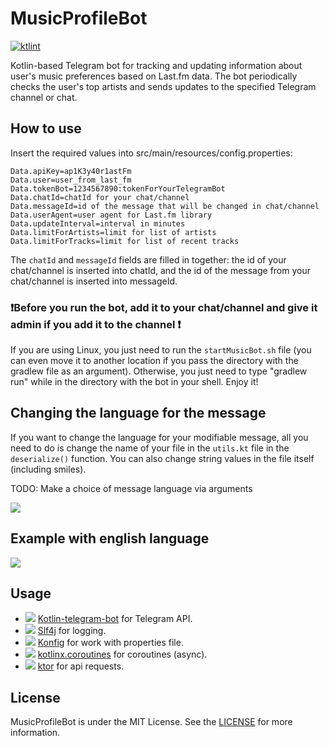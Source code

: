 # MusicProfileBot
[![ktlint](https://img.shields.io/badge/code%20style-%E2%9D%A4-FF4081.svg)](https://ktlint.github.io/)

Kotlin-based Telegram bot for tracking and updating information about user's music preferences based on Last.fm data. The bot periodically checks the user's top artists and sends updates to the specified Telegram channel or chat.

## How to use
Insert the required values into src/main/resources/config.properties:

```properties
Data.apiKey=ap1K3y40r1astFm
Data.user=user_from_last_fm
Data.tokenBot=1234567890:tokenForYourTelegramBot
Data.chatId=chatId for your chat/channel
Data.messageId=id of the message that will be changed in chat/channel
Data.userAgent=user agent for Last.fm library
Data.updateInterval=interval in minutes
Data.limitForArtists=limit for list of artists
Data.limitForTracks=limit for list of recent tracks
```
The ```chatId``` and  ```messageId``` fields are filled in together: the id of your chat/channel is inserted into chatId, and the id of the message from your chat/channel is inserted into messageId.

### ❗️Before you run the bot, add it to your chat/channel and give it admin if you add it to the  channel ❗️

If you are using Linux, you just need to run the ```startMusicBot.sh``` file (you can even move it to another location if you pass the directory with the gradlew file as an argument). Otherwise, you just need to type "gradlew run" while in the directory with the bot in your shell. Enjoy it!

## Changing the language for the message

If you want to change the language for your modifiable message, all you need to do is change the name of your file in the `utils.kt` file in the `deserialize()` function. You can also change string values in the file itself (including smiles).

TODO: Make a choice of message language via arguments


![](https://github.com/user-attachments/assets/199c305b-4003-46ed-aff5-0a6043297fed)

## Example with english language
![](https://github.com/user-attachments/assets/b5bbd23f-9289-4da8-ba4a-b45f87ebd5dc)

## Usage
- ![](https://avatars.githubusercontent.com/u/57418018?s=24) [Kotlin-telegram-bot](https://github.com/kotlin-telegram-bot/kotlin-telegram-bot) for Telegram API.
- ![](https://avatars.githubusercontent.com/u/1521407?s=24) [Slf4j](https://github.com/qos-ch/slf4j) for logging.
- ![](https://avatars.githubusercontent.com/u/56219?s=24) [Konfig](https://github.com/npryce/konfig) for work with properties file.
- ![](https://avatars.githubusercontent.com/u/1446536?s=24) [kotlinx.coroutines](https://github.com/Kotlin/kotlinx.coroutines) for coroutines (async).
- ![](https://avatars.githubusercontent.com/u/28214161?s=24) [ktor](https://github.com/ktorio/ktor) for api requests.

## License
MusicProfileBot is under the MIT License. See the [LICENSE](LICENSE) for more information.
